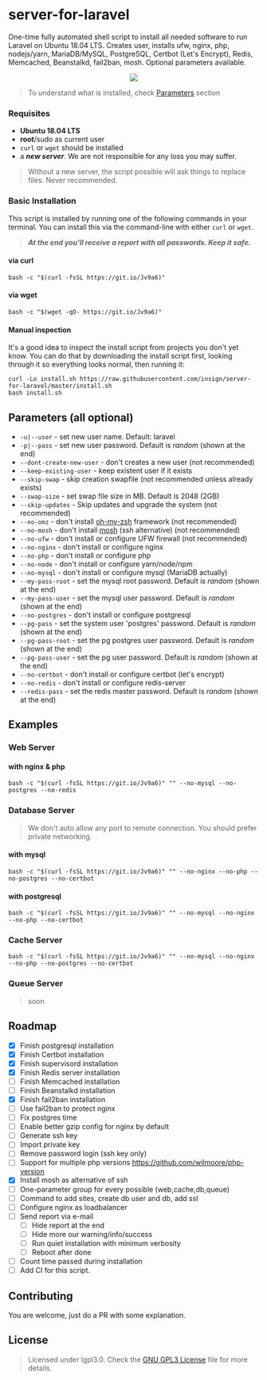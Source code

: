 # server-for-laravel
One-time fully automated shell script to install all needed software to run Laravel on Ubuntu 18.04 LTS. Creates user, installs ufw, nginx, php, nodejs/yarn, MariaDB/MySQL, PostgreSQL, Certbot (Let's Encrypt), Redis, Memcached, Beanstalkd, fail2ban, mosh. Optional parameters available.

<p align="center">
  <a href="https://asciinema.org/a/311864"><img src="https://cdn.jsdelivr.net/gh/insign/server-for-laravel/demo.svg"></a>
</p>

>To understand what is installed, check [Parameters](#parameters-all-optional) section

### Requisites
- **Ubuntu 18.04 LTS**
- **root**/sudo as current user
- `curl` or `wget` should be installed
- a **_new server_**. We are not responsible for any loss you may suffer.

> Without a new server, the script possible will ask things to replace files. Never recommended.

### Basic Installation

This script is installed by running one of the following commands in your terminal. You can install this via the command-line with either `curl` or `wget`.

>**_At the end you'll receive a report with all passwords. Keep it safe._**
#### via curl

```shell
bash -c "$(curl -fsSL https://git.io/Jv9a6)"
```

#### via wget

```shell
bash -c "$(wget -qO- https://git.io/Jv9a6)"
```
#### Manual inspection

It's a good idea to inspect the install script from projects you don't yet know. You can do
that by downloading the install script first, looking through it so everything looks normal,
then running it:

```shell
curl -Lo install.sh https://raw.githubusercontent.com/insign/server-for-laravel/master/install.sh
bash install.sh
```

## Parameters (all optional)
* `-u|--user` - set new user name. Default: laravel
* `-p|--pass` - set new user password. Default is _random_ (shown at the end)
* `--dont-create-new-user` - don't creates a new user (not recommended)
* `--keep-existing-user` - keep existent user if it exists
* `--skip-swap` - skip creation swapfile (not recommended unless already exists)
* `--swap-size` - set swap file size in MB. Default is 2048 (2GB)
* `--skip-updates` - Skip updates and upgrade the system (not recommended)
* `--no-omz` - don't install [oh-my-zsh](https://ohmyz.sh/) framework (not recommended)
* `--no-mosh` - don't install [mosh](https://mosh.org) (ssh alternative) (not recommended)
* `--no-ufw` - don't install or configure UFW firewall (not recommended)
* `--no-nginx` - don't install or configure nginx
* `--no-php` - don't install or configure php
* `--no-node` - don't install or configure yarn/node/npm
* `--no-mysql` - don't install or configure mysql (MariaDB actually)
* `--my-pass-root` - set the mysql root password. Default is _random_ (shown at the end)
* `--my-pass-user` - set the mysql user password. Default is _random_ (shown at the end)
* `--no-postgres` - don't install or configure postgresql
* `--pg-pass` - set the system user 'postgres' password. Default is _random_ (shown at the end) 
* `--pg-pass-root` - set the pg postgres user password. Default is _random_ (shown at the end)
* `--pg-pass-user` - set the pg user password. Default is _random_ (shown at the end)
* `--no-certbot` - don't install or configure certbot (let's encrypt)
* `--no-redis` - don't install or configure redis-server
* `--redis-pass` - set the redis master password. Default is _random_ (shown at the end)

## Examples
### Web Server
#### with nginx & php
```shell
bash -c "$(curl -fsSL https://git.io/Jv9a6)" "" --no-mysql --no-postgres --no-redis
```
### Database Server
> We don't auto allow any port to remote connection. You should prefer private networking.
#### with mysql
```shell
bash -c "$(curl -fsSL https://git.io/Jv9a6)" "" --no-nginx --no-php --no-postgres --no-certbot
```
#### with postgresql
```shell
bash -c "$(curl -fsSL https://git.io/Jv9a6)" "" --no-mysql --no-nginx --no-php --no-certbot
```
### Cache Server
```shell
bash -c "$(curl -fsSL https://git.io/Jv9a6)" "" --no-mysql --no-nginx --no-php --no-postgres --no-certbot
```
### Queue Server
>soon


## Roadmap
- [X] Finish postgresql installation
- [X] Finish Certbot installation
- [X] Finish supervisord installation
- [X] Finish Redis server installation
- [ ] Finish Memcached installation
- [ ] Finish Beanstalkd installation
- [X] Finish fail2ban installation
- [ ] Use fail2ban to protect nginx
- [ ] Fix postgres time
- [ ] Enable better gzip config for nginx by default
- [ ] Generate ssh key
- [ ] Import private key
- [ ] Remove password login (ssh key only)
- [ ] Support for multiple php versions https://github.com/wilmoore/php-version
- [X] Install mosh as alternative of ssh
- [ ] One-parameter group for every possible (web,cache,db,queue)
- [ ] Command to add sites, create db user and db, add ssl
- [ ] Configure nginx as loadbalancer
- [ ] Send report via e-mail
  - [ ] Hide report at the end
  - [ ] Hide more our warning/info/success
  - [ ] Run quiet installation with minimum verbosity
  - [ ] Reboot after done
- [ ] Count time passed during installation
- [ ] Add CI for this script.

## Contributing
You are welcome, just do a PR with some explanation.

## License
> Licensed under lgpl3.0. Check the [GNU GPL3 License](./LICENSE) file for more details.
